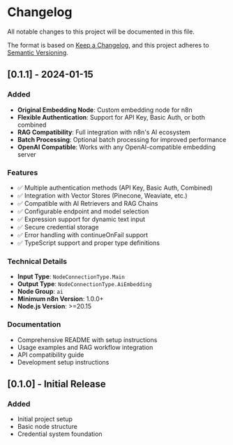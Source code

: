 # Changelog

All notable changes to this project will be documented in this file.

The format is based on [Keep a Changelog](https://keepachangelog.com/en/1.0.0/),
and this project adheres to [Semantic Versioning](https://semver.org/spec/v2.0.0.html).

## [0.1.1] - 2024-01-15

### Added
- **Original Embedding Node**: Custom embedding node for n8n
- **Flexible Authentication**: Support for API Key, Basic Auth, or both combined
- **RAG Compatibility**: Full integration with n8n's AI ecosystem
- **Batch Processing**: Optional batch processing for improved performance
- **OpenAI Compatible**: Works with any OpenAI-compatible embedding server

### Features
- ✅ Multiple authentication methods (API Key, Basic Auth, Combined)
- ✅ Integration with Vector Stores (Pinecone, Weaviate, etc.)
- ✅ Compatible with AI Retrievers and RAG Chains
- ✅ Configurable endpoint and model selection
- ✅ Expression support for dynamic text input
- ✅ Secure credential storage
- ✅ Error handling with continueOnFail support
- ✅ TypeScript support and proper type definitions

### Technical Details
- **Input Type**: `NodeConnectionType.Main`
- **Output Type**: `NodeConnectionType.AiEmbedding` 
- **Node Group**: `ai`
- **Minimum n8n Version**: 1.0.0+
- **Node.js Version**: >=20.15

### Documentation
- Comprehensive README with setup instructions
- Usage examples and RAG workflow integration
- API compatibility guide
- Development setup instructions

## [0.1.0] - Initial Release

### Added
- Initial project setup
- Basic node structure
- Credential system foundation